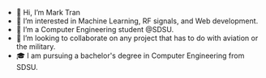 - 👋 Hi, I’m Mark Tran
- 👀 I’m interested in Machine Learning, RF signals, and Web development.
- 🌱 I’m a Computer Engineering student @SDSU.
- 💞️ I’m looking to collaborate on any project that has to do with aviation or the military. 
- 🎓 I am pursuing a bachelor's degree in Computer Engineering from SDSU.
